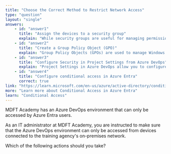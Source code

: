```yaml
---
title: "Choose the Correct Method to Restrict Network Access"
type: "question"
layout: "single"
answers:
    - id: "answer1"
      title: "Assign the devices to a security group"
      explain: "While security groups are useful for managing permissions, they cannot restrict access based on network location. Security groups control which users or devices can access resources, but not from which networks they can connect."
    - id: "answer2"
      title: "Create a Group Policy Object (GPO)"
      explain: "Group Policy Objects (GPOs) are used to manage Windows settings across multiple computers in an Active Directory domain. They cannot restrict access to Azure DevOps based on network location."
    - id: "answer3"
      title: "Configure Security in Project Settings from Azure DevOps"
      explain: "Project Settings in Azure DevOps allow you to configure security permissions for users and groups, but these settings do not include network-level restrictions. They cannot limit access based on the physical network connection."
    - id: "answer4"
      title: "Configure conditional access in Azure Entra"
      correct: true
link: "https://learn.microsoft.com/en-us/azure/active-directory/conditional-access/overview"
more: "Learn more about Conditional Access in Azure Entra"
learn: "Conditional Access"
---
```

MDFT Academy has an Azure DevOps environment that can only be accessed by Azure Entra users.

As an IT administrator at MDFT Academy, you are instructed to make sure that the Azure DevOps environment can only be accessed from devices connected to the training agency's on-premises network.

Which of the following actions should you take?